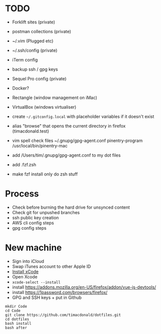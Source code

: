 # TODO
- Forklift sites (private)
- postman collections (private)
- ~/.vim (Plugged etc)
- ~/.ssh/config (private)
- iTerm config
- backup ssh / gpg keys
- Sequel Pro config (private)
- Docker?
- Rectangle (window management on iMac)
- VirtualBox (windows virtualiser)
- create `~/.gitconfig.local` with placeholder variables if it doesn't exist
- alias "browse" that opens the current directory in firefox (timacdonald.test)
- vim spell check files
~/.gnupg/gpg-agent.conf
    pinentry-program /usr/local/bin/pinentry-mac

 - add /Users/tim/.gnupg/gpg-agent.conf to my dot files

 - add .fzf.zsh
 - make fzf install only do zsh stuff

# Process
- Check before burning the hard drive for unsynced content
- Check git for unpushed branches
- ssh public key creation
- AWS cli config steps
- gpg config steps

# New machine
- Sign into iCloud
- Swap iTunes account to other Apple ID
- [Install xCode](https://apps.apple.com/au/app/xcode/id497799835?mt=12)
- Open Xcode
- `xcode-select --install`
- install https://addons.mozilla.org/en-US/firefox/addon/vue-js-devtools/
- install https://1password.com/browsers/firefox/
- GPG and SSH keys + put in Github

```
mkdir Code
cd Code
git clone https://github.com/timacdonald/dotfiles.git
cd dotfiles
bash install
bash after
```
